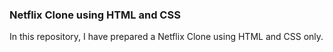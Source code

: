 ### Netflix Clone using HTML and CSS

In this repository, I have prepared a Netflix Clone using HTML and CSS only.
